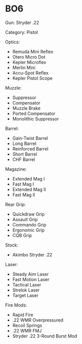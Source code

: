 # BO6

Gun: Stryder .22

Category: Pistol

Optics:

- Remuda Mini Reflex
- Otero Micro Dot
- Kepler Microflex
- Merlin Mini
- Accu-Spot Reflex
- Kepler Pistol Scope

Muzzle:

- Suppressor
- Compensator
- Muzzle Brake
- Ported Compensator
- Monolithic Suppressor

Barrel:

- Gain-Twist Barrel
- Long Barrel
- Reinforced Barrel
- Short Barrel
- CHF Barrel

Magazine:

- Extended Mag I
- Fast Mag I
- Extended Mag II
- Fast Mag II

Rear Grip:

- Quickdraw Grip
- Assault Grip
- Commando Grip
- Ergonomic Grip
- CQB Grip

Stock:

- Akimbo Stryder .22

Laser:

- Steady Aim Laser
- Fast Motion Laser
- Tactical Laser
- Strelok Laser
- Target Laser

Fire Mods:

- Rapid Fire
- .22 WMR Overpressured
- Recoil Springs
- .22 WMR FMJ
- Stryder .22 3-Round Burst Mod
